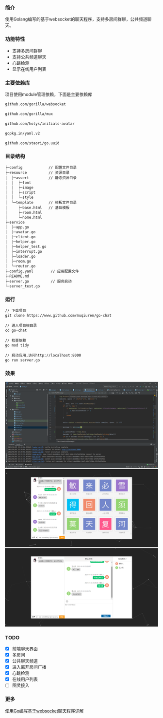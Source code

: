 ### 简介
使用Golang编写的基于websocket的聊天程序，支持多房间群聊，公共频道聊天。

### 功能特性
* 支持多房间群聊
* 支持公共频道聊天
* 心跳检测
* 显示在线用户列表

### 主要依赖库
项目使用module管理依赖，下面是主要依赖库

    github.com/gorilla/websocket

    github.com/gorilla/mux
    
    github.com/holys/initials-avatar
    
    gopkg.in/yaml.v2
    
    github.com/staori/go.uuid

### 目录结构

```
├─config            // 配置文件目录
├─resource          // 资源目录
│  ├─assert         // 静态资源目录
│  │  ├─font
│  │  ├─image
│  │  ├─script
│  │  └─style
│  └─template       // 模板文件目录
│     ├─base.html   // 基础模板
│     ├─room.html   
│     └─home.html
├─service           
│  ├─app.go
│  ├─avatar.go
│  ├─client.go
│  ├─helper.go
│  ├─helper_test.go
│  ├─interrupt.go
│  ├─loader.go
│  ├─room.go
│  └─router.go
├─config.yaml        // 应用配置文件
├─README.md            
├─server.go          // 服务启动
└─server_test.go   
```  

### 运行
    // 下载项目
    git clone https://www.github.com/muqiuren/go-chat
    
    // 进入项目根目录
    cd go-chat
    
    // 检查依赖
    go mod tidy
    
    // 启动应用,访问http://localhost:8000
    go run server.go

### 效果
![](https://github.com/muqiuren/go-chat/blob/master/resource/assert/image/1.png)
![](https://github.com/muqiuren/go-chat/blob/master/resource/assert/image/2.png)
![](https://github.com/muqiuren/go-chat/blob/master/resource/assert/image/3.png)

### TODO
- [x] 前端聊天界面
- [x] 多房间
- [x] 公共聊天频道
- [x] 进入离开房间广播
- [x] 心跳检测
- [x] 在线用户列表
- [ ] 图灵接入

### 更多
[使用Go编写基于websocket聊天程序详解](https://myblog.hatchblog.cn/article-23.html)
